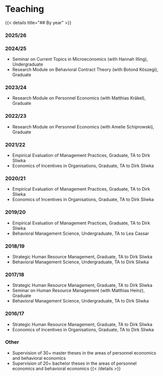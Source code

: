 # Teaching

{{< details title="## By year" >}}
### 2025/26
### 2024/25
- Seminar on Current Topics in Microeconomics (with Hannah Illing), Undergraduate 
- Research Module on Behavioral Contract Theory (with Botond Köszegi), Graduate 
### 2023/24
- Research Module on Personnel Economics (with Matthias Kräkel), Graduate 
### 2022/23
- Research Module on Personnel Economics (with Amelie Schiprowski), Graduate 
### 2021/22
- Empirical Evaluation of Management Practices, Graduate, TA to Dirk Sliwka 
- Economics of Incentives in Organisations, Graduate, TA to Dirk Sliwka 
### 2020/21
- Empirical Evaluation of Management Practices, Graduate, TA to Dirk Sliwka
- Economics of Incentives in Organisations, Graduate, TA to Dirk Sliwka
### 2019/20
- Empirical Evaluation of Management Practices, Graduate, TA to Dirk Sliwka 
- Behavioral Management Science, Undergraduate, TA to Lea Cassar 
### 2018/19
- Strategic Human Resource Management, Graduate, TA to Dirk Sliwka 
- Behavioral Management Science, Undergraduate, TA to Dirk Sliwka 
### 2017/18
- Strategic Human Resource Management, Graduate, TA to Dirk Sliwka 
- Seminar on Human Resource Management (with Matthias Heinz), Graduate 
- Behavioral Management Science, Undergraduate, TA to Dirk Sliwka 
### 2016/17
- Strategic Human Resource Management, Graduate, TA to Dirk Sliwka 
- Economics of Incentives in Organisations, Graduate, TA to Dirk Sliwka

### Other
- Supervision of 30+ master theses in the areas of personnel economics and behavioral economics
- Supervision of 20+ bachelor theses in the areas of personnel economics and behavioral economics
{{< /details >}}